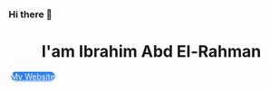### Hi there 👋

<!--
**ibrahim2375/ibrahim2375** is a ✨ _special_ ✨ repository because its `README.md` (this file) appears on your GitHub profile.

Here are some ideas to get you started:

- 🔭 I’m currently working on ...
- 🌱 I’m currently learning ...
- 👯 I’m looking to collaborate on ...
- 🤔 I’m looking for help with ...
- 💬 Ask me about ...
- 📫 How to reach me: ...
- 😄 Pronouns: ...
- ⚡ Fun fact: ...
-->
<h1 align="center" >I'am Ibrahim Abd El-Rahman</h1>
<img src="header.gif" alt="" />
 <a href="http://ibrahamcsis.tk/"
      style="
        width: 100px;
        height: 100px;
        background-color: rgb(49, 128, 233);
        color: white;
        border-radius: 10px;
      ">My Website</a>
